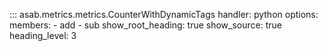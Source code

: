 ::: asab.metrics.metrics.CounterWithDynamicTags
    handler: python
    options:
      members:
        - add
		- sub
      show_root_heading: true
      show_source: true
	  heading_level: 3